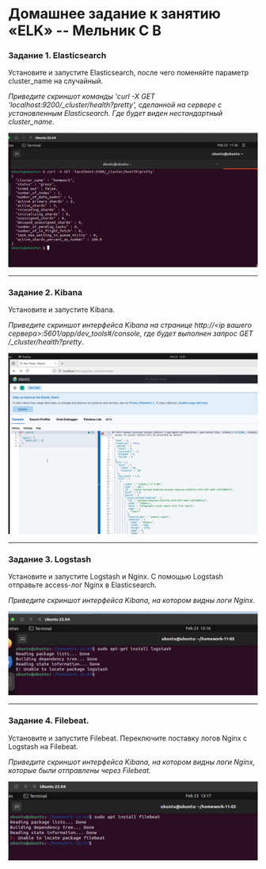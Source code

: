 # Домашнее задание к занятию «ELK» -- Мельник С В

### Задание 1. Elasticsearch

Установите и запустите Elasticsearch, после чего поменяйте параметр cluster_name на случайный.

_Приведите скриншот команды 'curl -X GET 'localhost:9200/\_cluster/health?pretty', сделанной на сервере с установленным Elasticsearch. Где будет виден нестандартный cluster_name_.

![alt text](https://github.com/DeluxWebSite/homework/blob/main/Снимок%20экрана%202025-02-22%20в%2014.36.21.png)

---

### Задание 2. Kibana

Установите и запустите Kibana.

_Приведите скриншот интерфейса Kibana на странице http://<ip вашего сервера>:5601/app/dev_tools#/console, где будет выполнен запрос GET /\_cluster/health?pretty_.

![alt text](https://github.com/DeluxWebSite/homework/blob/main/Снимок%20экрана%202025-02-22%20в%2015.01.43.png)

---

### Задание 3. Logstash

Установите и запустите Logstash и Nginx. С помощью Logstash отправьте access-лог Nginx в Elasticsearch.

_Приведите скриншот интерфейса Kibana, на котором видны логи Nginx._

![alt text](https://github.com/DeluxWebSite/homework/blob/main/Снимок%20экрана%202025-02-23%20в%2016.16.14.png)

---

### Задание 4. Filebeat.

Установите и запустите Filebeat. Переключите поставку логов Nginx с Logstash на Filebeat.

_Приведите скриншот интерфейса Kibana, на котором видны логи Nginx, которые были отправлены через Filebeat._

![alt text](https://github.com/DeluxWebSite/homework/blob/main/Снимок%20экрана%202025-02-23%20в%2016.17.20.png)
